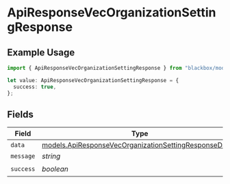 # ApiResponseVecOrganizationSettingResponse

## Example Usage

```typescript
import { ApiResponseVecOrganizationSettingResponse } from "blackbox/models";

let value: ApiResponseVecOrganizationSettingResponse = {
  success: true,
};
```

## Fields

| Field                                                                                                                | Type                                                                                                                 | Required                                                                                                             | Description                                                                                                          |
| -------------------------------------------------------------------------------------------------------------------- | -------------------------------------------------------------------------------------------------------------------- | -------------------------------------------------------------------------------------------------------------------- | -------------------------------------------------------------------------------------------------------------------- |
| `data`                                                                                                               | [models.ApiResponseVecOrganizationSettingResponseData](../models/apiresponsevecorganizationsettingresponsedata.md)[] | :heavy_minus_sign:                                                                                                   | N/A                                                                                                                  |
| `message`                                                                                                            | *string*                                                                                                             | :heavy_minus_sign:                                                                                                   | N/A                                                                                                                  |
| `success`                                                                                                            | *boolean*                                                                                                            | :heavy_check_mark:                                                                                                   | N/A                                                                                                                  |